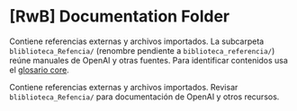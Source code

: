 # [RwB] Documentation Folder

Contiene referencias externas y archivos importados.
La subcarpeta `bliblioteca_Refencia/` (renombre pendiente a `biblioteca_referencia/`) reúne manuales de OpenAI y otras fuentes.
Para identificar contenidos usa el [glosario core](../knowledges/glossary/rw_b_glosario_code_v_0_core.md).

Contiene referencias externas y archivos importados. Revisar `bliblioteca_Refencia/` para documentación de OpenAI y otros recursos.

